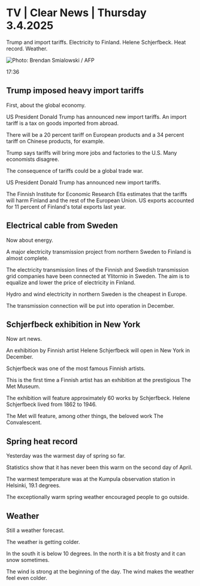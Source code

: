 # TV \| Clear News \| Thursday 3.4.2025

Trump and import tariffs. Electricity to Finland. Helene Schjerfbeck. Heat record. Weather.

![Photo: Brendan Smialowski / AFP](https://images.cdn.yle.fi/image/upload/c_crop,h_2880,w_5120,x_0,y_138/ar_1.7777777777777777,c_fill,g_faces,h_431,w_767/dpr_1.0/q_auto:eco/f_auto/fl_lossy/v1743662274/39-144526967ee2c9e554f0)

17:36

## Trump imposed heavy import tariffs

First, about the global economy.

US President Donald Trump has announced new import tariffs. An import tariff is a tax on goods imported from abroad.

There will be a 20 percent tariff on European products and a 34 percent tariff on Chinese products, for example.

Trump says tariffs will bring more jobs and factories to the U.S. Many economists disagree.

The consequence of tariffs could be a global trade war.

US President Donald Trump has announced new import tariffs.

The Finnish Institute for Economic Research Etla estimates that the tariffs will harm Finland and the rest of the European Union. US exports accounted for 11 percent of Finland's total exports last year.

## Electrical cable from Sweden

Now about energy.

A major electricity transmission project from northern Sweden to Finland is almost complete.

The electricity transmission lines of the Finnish and Swedish transmission grid companies have been connected at Ylitornio in Sweden. The aim is to equalize and lower the price of electricity in Finland.

Hydro and wind electricity in northern Sweden is the cheapest in Europe.

The transmission connection will be put into operation in December.

## Schjerfbeck exhibition in New York

Now art news.

An exhibition by Finnish artist Helene Schjerfbeck will open in New York in December.

Schjerfbeck was one of the most famous Finnish artists.

This is the first time a Finnish artist has an exhibition at the prestigious The Met Museum.

The exhibition will feature approximately 60 works by Schjerfbeck. Helene Schjerfbeck lived from 1862 to 1946.

The Met will feature, among other things, the beloved work The Convalescent.

## Spring heat record

Yesterday was the warmest day of spring so far.

Statistics show that it has never been this warm on the second day of April.

The warmest temperature was at the Kumpula observation station in Helsinki, 19.1 degrees.

The exceptionally warm spring weather encouraged people to go outside.

## Weather

Still a weather forecast.

The weather is getting colder.

In the south it is below 10 degrees. In the north it is a bit frosty and it can snow sometimes.

The wind is strong at the beginning of the day. The wind makes the weather feel even colder.
